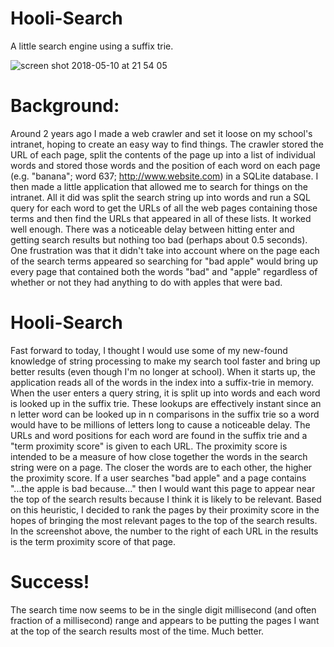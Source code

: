 # Hooli-Search
A little search engine using a suffix trie.

![screen shot 2018-05-10 at 21 54 05](https://user-images.githubusercontent.com/28049022/39891260-5d90014e-549d-11e8-8c19-db14c19eda76.png)

# Background:
Around 2 years ago I made a web crawler and set it loose on my school's intranet, hoping to create an easy way to find things. The crawler stored the URL of each page, split the contents of the page up into a list of individual words and stored those words and the position of each word on each page (e.g. "banana"; word 637; http://www.website.com) in a SQLite database. I then made a little application that allowed me to search for things on the intranet. All it did was split the search string up into words and run a SQL query for each word to get the URLs of all the web pages containing those terms and then find the URLs that appeared in all of these lists. It worked well enough. There was a noticeable delay between hitting enter and getting search results but nothing too bad (perhaps about 0.5 seconds). One frustration was that it didn't take into account where on the page each of the search terms appeared so searching for "bad apple" would bring up every page that contained both the words "bad" and "apple" regardless of whether or not they had anything to do with apples that were bad.

# Hooli-Search
Fast forward to today, I thought I would use some of my new-found knowledge of string processing to make my search tool faster and bring up better results (even though I'm no longer at school). When it starts up, the application reads all of the words in the index into a suffix-trie in memory. When the user enters a query string, it is split up into words and each word is looked up in the suffix trie. These lookups are effectively instant since an n letter word can be looked up in n comparisons in the suffix trie so a word would have to be millions of letters long to cause a noticeable delay. The URLs and word positions for each word are found in the suffix trie and a "term proximity score" is given to each URL. The proximity score is intended to be a measure of how close together the words in the search string were on a page. The closer the words are to each other, the higher the proximity score. If a user searches "bad apple" and a page contains "...the apple is bad because..." then I would want this page to appear near the top of the search results because I think it is likely to be relevant. Based on this heuristic, I decided to rank the pages by their proximity score in the hopes of bringing the most relevant pages to the top of the search results. In the screenshot above, the number to the right of each URL in the results is the term proximity score of that page.

# Success!
The search time now seems to be in the single digit millisecond (and often fraction of a millisecond) range and appears to be putting the pages I want at the top of the search results most of the time. Much better.
